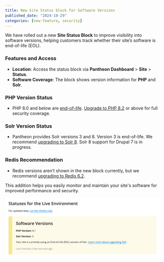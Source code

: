 ```yaml
---
title: New Site Status block for Software Versions
published_date: "2024-10-29"
categories: [new-feature, security]
---
```


We have rolled out a new **Site Status Block** to improve visibility into software versions, helping customers track whether their site’s software is end-of-life (EOL).

### Features and Access
- **Location**: Access the status block via **Pantheon Dashboard** > **Site** > **Status**.
- **Software Coverage**: The block shows version information for **PHP** and **Solr**.

### PHP Version Status
- PHP 8.0 and below are [end-of-life](https://www.php.net/supported-versions.php). [Upgrade to PHP 8.2](https://docs.pantheon.io/guides/php/php-versions) or above for full security coverage.

### Solr Version Status
- Pantheon provides Solr versions 3 and 8. Version 3 is end-of-life. We recommend [upgrading to Solr 8](https://docs.pantheon.io/guides/solr-drupal/solr-drupal#configure-the-version). Solr 8 support for Drupal 7 is in progress.

### Redis Recommendation
- Redis versions aren’t shown in the new block currently, but we recommend [upgrading to Redis 6.2](https://docs.pantheon.io/pantheon-yml#specify-a-redis-version).

This addition helps you easily monitor and maintain your site's software for improved performance and security.

![new software versions module on site status page](../images/software-version-status.png)
